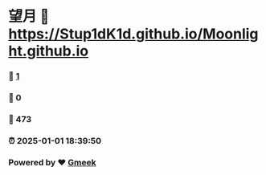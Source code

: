 # 望月 :link: https://Stup1dK1d.github.io/Moonlight.github.io 
### :page_facing_up: [1](https://Stup1dK1d.github.io/Moonlight.github.io/tag.html) 
### :speech_balloon: 0 
### :hibiscus: 473 
### :alarm_clock: 2025-01-01 18:39:50 
### Powered by :heart: [Gmeek](https://github.com/Meekdai/Gmeek)
